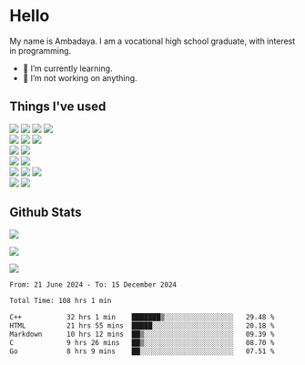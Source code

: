 # Hello

My name is Ambadaya. I am a vocational high school graduate, with interest in programming.

- 🌱 I’m currently learning.
- 🔭 I’m not working on anything.

## Things I've used
<p>
  <img src="https://img.shields.io/badge/HTML5-E34F26?style=for-the-badge&logo=html5&logoColor=white" />
  <img src="https://img.shields.io/badge/CSS-1572B6?style=for-the-badge&logo=css3&logoColor=white" />
  <img src="https://img.shields.io/badge/JavaScript-323330?style=for-the-badge&logo=javascript&logoColor=F7DF1E" />
  <img src="https://img.shields.io/badge/C%23-5C2D91?style=for-the-badge&logo=csharp&logoColor=white" />
  <br />
  <img src="https://img.shields.io/badge/Express%20js-000000?style=for-the-badge&logo=express&logoColor=white" />
  <img src="https://img.shields.io/badge/Jest-C21325?style=for-the-badge&logo=jest&logoColor=white" />
  <img src="https://img.shields.io/badge/React-61DAFB?logo=react&logoColor=000&style=for-the-badge">
  <br />
  <img src="https://img.shields.io/badge/Sass-CC6699?style=for-the-badge&logo=sass&logoColor=white" />
  <img src="https://img.shields.io/badge/Tailwind%20CSS-06B6D4?logo=tailwindcss&logoColor=fff&style=for-the-badge" />
  <br />
  <img src="https://img.shields.io/badge/SQL%20Server-CC2927?style=for-the-badge&logo=microsoft%20sql%20server&logoColor=white" />
  <img src="https://img.shields.io/badge/Apache-D22128?style=for-the-badge&logo=Apache&logoColor=white" />
  <br />
  <img src="https://img.shields.io/badge/Node%20js-339933?style=for-the-badge&logo=nodedotjs&logoColor=white" />
  <img src="https://img.shields.io/badge/pnpm-yellow?style=for-the-badge&logo=pnpm&logoColor=white" />
  <img src="https://img.shields.io/badge/GIT-E44C30?style=for-the-badge&logo=git&logoColor=white" />
  <br />
  <img src="https://img.shields.io/badge/VSCode-0078D4?style=for-the-badge&logo=visual%20studio%20code&logoColor=white" />
  <img src="https://img.shields.io/badge/Visual_Studio-5C2D91?style=for-the-badge&logo=visual%20studio&logoColor=white" />
</p>

## Github Stats
![](https://komarev.com/ghpvc/?username=vorkey&color=41B883&style=for-the-badge)

![](https://github-readme-stats.vercel.app/api?username=vorkey&show_icons=true&theme=vue-dark&include_all_commits=true&count_private=true)

![](https://github-readme-stats.vercel.app/api/top-langs/?username=vorkey&theme=vue-dark&count_private=true&langs_count=6&size_weight=0.75&count_weight=0.25&layout=compact)

<!-- 
- 👯 I’m looking to collaborate on ... 
- 🤔 I’m looking for help with ...
- 💬 Ask me about ...
- 📫 How to reach me: ...
- 😄 Pronouns: ...
- ⚡ Fun fact: ... -->

<!--START_SECTION:waka-->

```txt
From: 21 June 2024 - To: 15 December 2024

Total Time: 108 hrs 1 min

C++           32 hrs 1 min    ███████▒░░░░░░░░░░░░░░░░░   29.48 %
HTML          21 hrs 55 mins  █████░░░░░░░░░░░░░░░░░░░░   20.18 %
Markdown      10 hrs 12 mins  ██▒░░░░░░░░░░░░░░░░░░░░░░   09.39 %
C             9 hrs 26 mins   ██▒░░░░░░░░░░░░░░░░░░░░░░   08.70 %
Go            8 hrs 9 mins    ██░░░░░░░░░░░░░░░░░░░░░░░   07.51 %
```

<!--END_SECTION:waka-->
